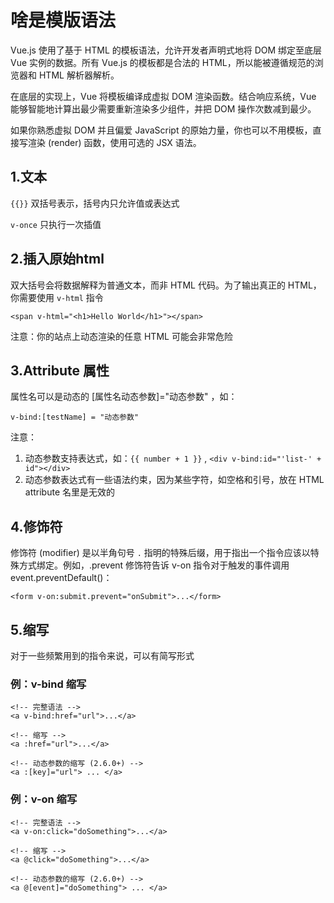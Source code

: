 # 啥是模版语法

Vue.js 使用了基于 HTML 的模板语法，允许开发者声明式地将 DOM 绑定至底层 Vue 实例的数据。所有 Vue.js 的模板都是合法的 HTML，所以能被遵循规范的浏览器和 HTML 解析器解析。

在底层的实现上，Vue 将模板编译成虚拟 DOM 渲染函数。结合响应系统，Vue 能够智能地计算出最少需要重新渲染多少组件，并把 DOM 操作次数减到最少。

如果你熟悉虚拟 DOM 并且偏爱 JavaScript 的原始力量，你也可以不用模板，直接写渲染 (render) 函数，使用可选的 JSX 语法。

## 1.文本

`{{}}` 双括号表示，括号内只允许值或表达式

`v-once` 只执行一次插值

## 2.插入原始html

双大括号会将数据解释为普通文本，而非 HTML 代码。为了输出真正的 HTML，你需要使用 `v-html` 指令

    <span v-html="<h1>Hello World</h1>"></span> 

注意：你的站点上动态渲染的任意 HTML 可能会非常危险

## 3.Attribute 属性

属性名可以是动态的 [属性名动态参数]="动态参数" ，如：

    v-bind:[testName] = "动态参数"

注意：

1. 动态参数支持表达式，如：`{{ number + 1 }}` , `<div v-bind:id="'list-' + id"></div>`
2. 动态参数表达式有一些语法约束，因为某些字符，如空格和引号，放在 HTML attribute 名里是无效的

## 4.修饰符

修饰符 (modifier) 是以半角句号 `.` 指明的特殊后缀，用于指出一个指令应该以特殊方式绑定。例如，.prevent 修饰符告诉 v-on 指令对于触发的事件调用 event.preventDefault()：

    <form v-on:submit.prevent="onSubmit">...</form>

## 5.缩写

对于一些频繁用到的指令来说，可以有简写形式

### 例：v-bind 缩写

    <!-- 完整语法 -->
    <a v-bind:href="url">...</a>

    <!-- 缩写 -->
    <a :href="url">...</a>

    <!-- 动态参数的缩写 (2.6.0+) -->
    <a :[key]="url"> ... </a>

### 例：v-on 缩写

    <!-- 完整语法 -->
    <a v-on:click="doSomething">...</a>

    <!-- 缩写 -->
    <a @click="doSomething">...</a>

    <!-- 动态参数的缩写 (2.6.0+) -->
    <a @[event]="doSomething"> ... </a>
